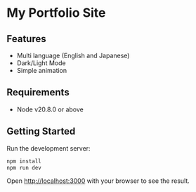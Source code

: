 # My Portfolio Site

## Features
- Multi language (English and Japanese)
- Dark/Light Mode
- Simple animation

## Requirements

- Node v20.8.0 or above

## Getting Started

Run the development server:

```bash
npm install
npm run dev
```

Open [http://localhost:3000](http://localhost:3000) with your browser to see the result.
